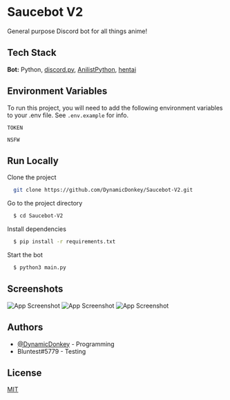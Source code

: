 
# Saucebot V2

General purpose Discord bot for all things anime!


## Tech Stack

**Bot:** Python, [discord.py](https://discordpy.readthedocs.io/en/stable/index.html), [AnilistPython](https://github.com/ReZeroE/AnilistPython), [hentai](https://github.com/hentai-chan/hentai)


  
## Environment Variables

To run this project, you will need to add the following environment variables to your .env file. See `.env.example` for info.

`TOKEN`

`NSFW`

  
## Run Locally

Clone the project

```bash
  git clone https://github.com/DynamicDonkey/Saucebot-V2.git
```

Go to the project directory

```bash
  $ cd Saucebot-V2
```

Install dependencies

```bash
  $ pip install -r requirements.txt
```

Start the bot

```bash
  $ python3 main.py
```

  
## Screenshots

![App Screenshot](https://hakurei.reeee.ee/56KrdLimk.png)
![App Screenshot](https://hakurei.reeee.ee/56Kri0GCp.png)
![App Screenshot](https://hakurei.reeee.ee/56KrsFEfy.png)
  
## Authors

- [@DynamicDonkey](https://www.github.com/DynamicDonkey) - Programming
- Bluntest#5779 - Testing

  
## License

[MIT](https://choosealicense.com/licenses/mit/)

  